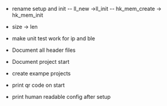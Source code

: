 - rename setup and init
-- ll_new ->ll_init
-- hk_mem_create -> hk_mem_init
- size -> len

- make unit test work for ip and ble
- Document all header files
- Document project start
- create exampe projects
- print qr code on start
- print human readable config after setup

